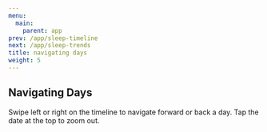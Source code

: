 ```yaml
---
menu:
  main:
    parent: app
prev: /app/sleep-timeline
next: /app/sleep-trends
title: navigating days
weight: 5
---
```


## Navigating Days


Swipe left or right on the timeline to navigate forward or back a day. Tap the date at the top to zoom out.

